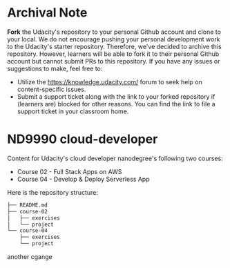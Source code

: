 # Archival Note
**Fork** the Udacity's repository to your personal Github account and clone to your local. We do not encourage pushing your personal development work to the Udacity's starter repository. Therefore, we've decided to archive this repository. However, learners will be able to fork it to their personal Github account but cannot submit PRs to this repository. If you have any issues or suggestions to make, feel free to:
- Utilize the https://knowledge.udacity.com/ forum to seek help on content-specific issues.
- Submit a support ticket along with the link to your forked repository if (learners are) blocked for other reasons. You can find the link to file a support ticket in your classroom home. 

# ND9990 cloud-developer
Content for Udacity's cloud developer nanodegree's following two courses:
* Course 02 - Full Stack Apps on AWS
* Course 04 - Develop & Deploy Serverless App

Here is the repository structure:
```bash
├── README.md
├── course-02
│   ├── exercises
│   └── project
└── course-04
    ├── exercises
    └── project
```

another cgange
